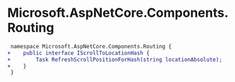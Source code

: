 # Microsoft.AspNetCore.Components.Routing

``` diff
 namespace Microsoft.AspNetCore.Components.Routing {
+    public interface IScrollToLocationHash {
+        Task RefreshScrollPositionForHash(string locationAbsolute);
+    }
 }
```


